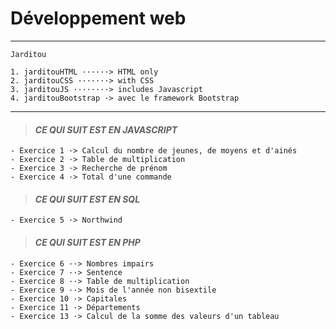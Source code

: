 # **Développement web**

___
    Jarditou

    1. jarditouHTML ······> HTML only
    2. jarditouCSS ·······> with CSS
    3. jarditouJS ········> includes Javascript
    4. jarditouBootstrap ·> avec le framework Bootstrap
 

___

> #### ***CE QUI SUIT EST EN JAVASCRIPT***


    - Exercice 1 ·> Calcul du nombre de jeunes, de moyens et d'ainés
    - Exercice 2 ·> Table de multiplication
    - Exercice 3 ·> Recherche de prénom
    - Exercice 4 ·> Total d'une commande

> #### ***CE QUI SUIT EST EN SQL***

    - Exercice 5 ·> Northwind

> #### ***CE QUI SUIT EST EN PHP***

    - Exercice 6 ··> Nombres impairs
    - Exercice 7 ··> Sentence
    - Exercice 8 ··> Table de multiplication
    - Exercice 9 ··> Mois de l'année non bisextile
    - Exercice 10 ·> Capitales
    - Exercice 11 ·> Départements
    - Exercice 13 ·> Calcul de la somme des valeurs d'un tableau
